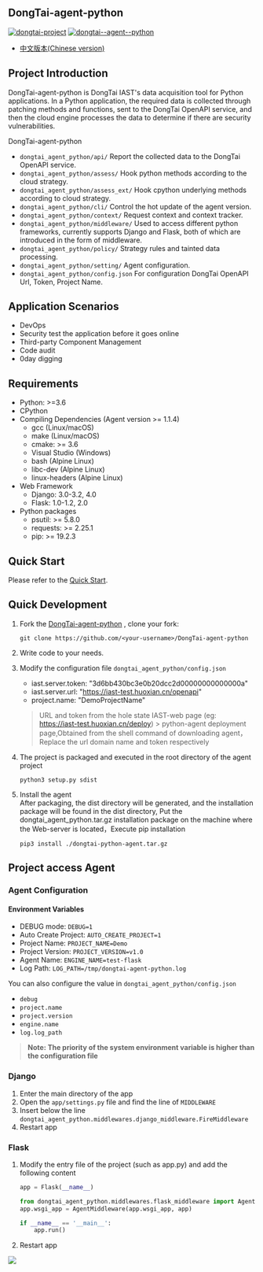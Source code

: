 ## DongTai-agent-python

[![dongtai-project](https://img.shields.io/github/v/release/HXSecurity/DongTai?label=DongTai)](https://github.com/HXSecurity/DongTai/releases)
[![dongtai--agent--python](https://img.shields.io/github/v/release/HXSecurity/DongTai-agent-python?label=DongTai-agent-python)](https://github.com/HXSecurity/DongTai-agent-python/releases)

- [中文版本(Chinese version)](README.ZH_CN.md)

## Project Introduction

DongTai-agent-python is DongTai IAST's data acquisition tool for Python applications. In a Python application, the required data is collected through patching methods and functions, sent to the DongTai OpenAPI service, and then the cloud engine processes the data to determine if there are security vulnerabilities.

DongTai-agent-python

- `dongtai_agent_python/api/` Report the collected data to the DongTai OpenAPI service.
- `dongtai_agent_python/assess/` Hook python methods according to the cloud strategy.
- `dongtai_agent_python/assess_ext/` Hook cpython underlying methods according to cloud strategy.
- `dongtai_agent_python/cli/` Control the hot update of the agent version.
- `dongtai_agent_python/context/` Request context and context tracker.
- `dongtai_agent_python/middleware/` Used to access different python frameworks, currently supports Django and Flask,
  both of which are introduced in the form of middleware.
- `dongtai_agent_python/policy/` Strategy rules and tainted data processing.
- `dongtai_agent_python/setting/` Agent configuration.
- `dongtai_agent_python/config.json` For configuration DongTai OpenAPI Url, Token, Project Name.

## Application Scenarios

- DevOps
- Security test the application before it goes online
- Third-party Component Management
- Code audit
- 0day digging

## Requirements

* Python: >=3.6
* CPython
* Compiling Dependencies (Agent version >= 1.1.4)
  * gcc (Linux/macOS)
  * make (Linux/macOS)
  * cmake: >= 3.6
  * Visual Studio (Windows)
  * bash (Alpine Linux)	
  * libc-dev (Alpine Linux)
  * linux-headers (Alpine Linux)
* Web Framework
  * Django: 3.0-3.2, 4.0
  * Flask: 1.0-1.2, 2.0
* Python packages
  * psutil: >= 5.8.0
  * requests: >= 2.25.1
  * pip: >= 19.2.3

## Quick Start

Please refer to the [Quick Start](https://doc.dongtai.io/).

## Quick Development

1. Fork the [DongTai-agent-python](https://github.com/HXSecurity/DongTai-agent-python) , clone your fork:
    ```
    git clone https://github.com/<your-username>/DongTai-agent-python
    ```
2. Write code to your needs.
3. Modify the configuration file `dongtai_agent_python/config.json`
   * iast.server.token: "3d6bb430bc3e0b20dcc2d00000000000000a"
   * iast.server.url: "https://iast-test.huoxian.cn/openapi"
   * project.name: "DemoProjectName"

    > URL and token from the hole state IAST-web page (eg: https://iast-test.huoxian.cn/deploy) > python-agent deployment page,Obtained from the shell command of downloading agent，Replace the url domain name and token respectively

4. The project is packaged and executed in the root directory of the agent project
    ```shell
    python3 setup.py sdist
    ```
5. Install the agent \
   After packaging, the dist directory will be generated, and the installation package will be found in the dist
   directory, Put the dongtai_agent_python.tar.gz installation package on the machine where the Web-server is
   located，Execute pip installation
    ```shell
    pip3 install ./dongtai-python-agent.tar.gz 
    ```

## Project access Agent

### Agent Configuration

#### Environment Variables

* DEBUG mode: `DEBUG=1`
* Auto Create Project: `AUTO_CREATE_PROJECT=1`
* Project Name: `PROJECT_NAME=Demo`
* Project Version: `PROJECT_VERSION=v1.0`
* Agent Name: `ENGINE_NAME=test-flask`
* Log Path: `LOG_PATH=/tmp/dongtai-agent-python.log`

You can also configure the value in `dongtai_agent_python/config.json`

* `debug`
* `project.name`
* `project.version`
* `engine.name`
* `log.log_path`

> **Note: The priority of the system environment variable is higher than the configuration file**

### Django

1. Enter the main directory of the app
2. Open the `app/settings.py` file and find the line of `MIDDLEWARE`
3. Insert below the line `dongtai_agent_python.middlewares.django_middleware.FireMiddleware`
4. Restart app

### Flask

1. Modify the entry file of the project (such as app.py) and add the following content
    ```python
    app = Flask(__name__)

    from dongtai_agent_python.middlewares.flask_middleware import AgentMiddleware
    app.wsgi_app = AgentMiddleware(app.wsgi_app, app)
    
    if __name__ == '__main__':
        app.run()
    ```
2. Restart app

<img src="https://static.scarf.sh/a.png?x-pxid=e8ec5bbb-2869-4a6d-876d-f2e66bf408f2" />
